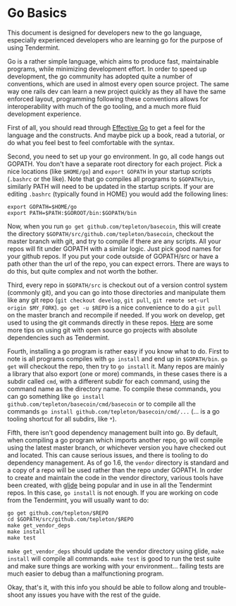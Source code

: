# Go Basics

This document is designed for developers new to the go language, especially
experienced developers who are learning go for the purpose of using Tendermint.

Go is a rather simple language, which aims to produce fast, maintainable
programs, while minimizing development effort.  In order to speed up
development, the go community has adopted quite a number of conventions, which
are used in almost every open source project. The same way one rails dev can
learn a new project quickly as they all have the same enforced layout,
programming following these conventions allows for interoperability with much
of the go tooling, and a much more fluid development experience.

First of all, you should read through [Effective
Go](https://golang.org/doc/effective_go.html) to get a feel for the language
and the constructs. And maybe pick up a book, read a tutorial, or do what you
feel best to feel comfortable with the syntax.

Second, you need to set up your go environment.  In go, all code hangs out
GOPATH.  You don't have a separate root directory for each project. Pick a nice
locations (like `$HOME/go`) and `export GOPATH` in your startup scripts
(`.bashrc` or the like). Note that go compiles all programs to `$GOPATH/bin`,
similarly PATH will need to be updated in the startup scripts. If your are
editing `.bashrc` (typically found in HOME)  you would add the following lines:

```
export GOPATH=$HOME/go
export PATH=$PATH:$GOROOT/bin:$GOPATH/bin
```

Now, when you run `go get github.com/tepleton/basecoin`, this will create the
directory `$GOPATH/src/github.com/tepleton/basecoin`, checkout the master
branch with git, and try to compile if there are any scripts.  All your repos
will fit under GOPATH with a similar logic.  Just pick good names for your
github repos. If you put your code outside of GOPATH/src or have a path other
than the url of the repo, you can expect errors.  There are ways to do this,
but quite complex and not worth the bother.

Third, every repo in `$GOPATH/src` is checkout out of a version control system
(commonly git), and you can go into those directories and manipulate them like
any git repo (`git checkout develop`, `git pull`, `git remote set-url origin
$MY_FORK`).  `go get -u $REPO` is a nice convenience to do a `git pull` on the
master branch and recompile if needed.  If you work on develop, get used to
using the git commands directly in these repos.
[Here](https://tepleton.com/docs/guides/contributing) are some more tips on
using git with open source go projects with absolute dependencies such as
Tendermint. 

Fourth, installing a go program is rather easy if you know what to do.  First
to note is all programs compiles with `go install` and end up in `$GOPATH/bin`.
`go get` will checkout the repo, then try to `go install` it. Many repos are
mainly a library that also export (one or more) commands, in these cases there
is a subdir called `cmd`, with a different subdir for each command, using the
command name as the directory name.  To compile these commands, you can go
something like `go install github.com/tepleton/basecoin/cmd/basecoin` or to
compile all the commands `go install github.com/tepleton/basecoin/cmd/...`
(... is a go tooling shortcut for all subdirs, like `*`).

Fifth, there isn't good dependency management built into go. By default, when
compiling a go program which imports another repo, go will compile using the
latest master branch, or whichever version you have checked out and located.
This can cause serious issues, and there is tooling to do dependency
management.  As of go 1.6, the `vendor` directory is standard and a copy of a
repo will be used rather than the repo under GOPATH.  In order to create and
maintain the code in the vendor directory, various tools have been created,
with [glide](https://github.com/Masterminds/glide) being popular and in use in
all the Tendermint repos. In this case, `go install` is not enough.  If you are
working on code from the Tendermint, you will usually want to do:

```
go get github.com/tepleton/$REPO
cd $GOPATH/src/github.com/tepleton/$REPO
make get_vendor_deps
make install
make test
```

`make get_vendor_deps` should update the vendor directory using glide, `make
install` will compile all commands.  `make test` is good to run the test suite
and make sure things are working with your environment... failing tests are
much easier to debug than a malfunctioning program.

Okay, that's it, with this info you should be able to follow along and
trouble-shoot any issues you have with the rest of the guide.

